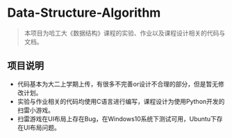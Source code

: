# Data-Structure-Algorithm  

> 本项目为哈工大《数据结构》课程的实验、作业以及课程设计相关的代码与文档。

## 项目说明

- 代码基本为大二上学期上传，有很多不完善or设计不合理的部分，但是暂无修改计划。
- 实验与作业相关的代码均使用C语言进行编写，课程设计为使用Python开发的扫雷小游戏。
- 扫雷游戏在UI布局上存在Bug，在Windows10系统下测试可用，Ubuntu下存在UI布局问题。 
